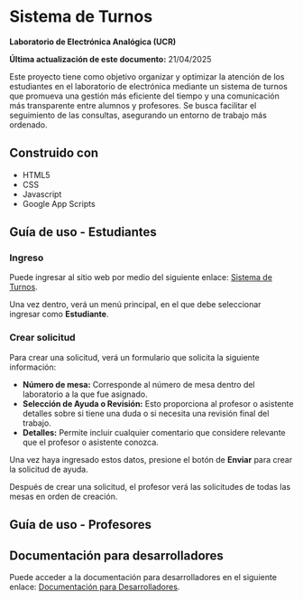 # Sistema de Turnos
**Laboratorio de Electrónica Analógica (UCR)**

**Última actualización de este documento:** 21/04/2025

Este proyecto tiene como objetivo organizar y optimizar la atención de los estudiantes en el laboratorio de electrónica mediante un sistema de turnos que promueva una gestión más eficiente del tiempo y una comunicación más transparente entre alumnos y profesores. Se busca facilitar el seguimiento de las consultas, asegurando un entorno de trabajo más ordenado.

## Construido con

- HTML5
- CSS
- Javascript
- Google App Scripts

## Guía de uso - Estudiantes

### Ingreso

Puede ingresar al sitio web por medio del siguiente enlace: [Sistema de Turnos](https://elab-eie-bot.github.io/pages/sistema-de-turnos/index.html).

Una vez dentro, verá un menú principal, en el que debe seleccionar ingresar como **Estudiante**.

### Crear solicitud

Para crear una solicitud, verá un formulario que solicita la siguiente información:

- **Número de mesa:** Corresponde al número de mesa dentro del laboratorio a la que fue asignado.
- **Selección de Ayuda o Revisión:** Esto proporciona al profesor o asistente detalles sobre si tiene una duda o si necesita una revisión final del trabajo.
- **Detalles:** Permite incluir cualquier comentario que considere relevante que el profesor o asistente conozca.

Una vez haya ingresado estos datos, presione el botón de **Enviar** para crear la solicitud de ayuda.

Después de crear una solicitud, el profesor verá las solicitudes de todas las mesas en orden de creación.

## Guía de uso - Profesores

## Documentación para desarrolladores

Puede acceder a la documentación para desarrolladores en el siguiente enlace: [Documentación para Desarrolladores](https://elab-eie-bot.github.io/pages/sistema-de-turnos/docs/index.html).
